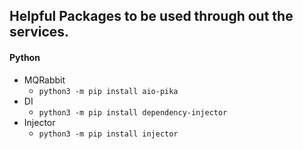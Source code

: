 ## Helpful Packages to be used through out the services.

#### Python

- MQRabbit
  - `python3 -m pip install aio-pika`
- DI
  - `python3 -m pip install dependency-injector`
- Injector
  - `python3 -m pip install injector`
